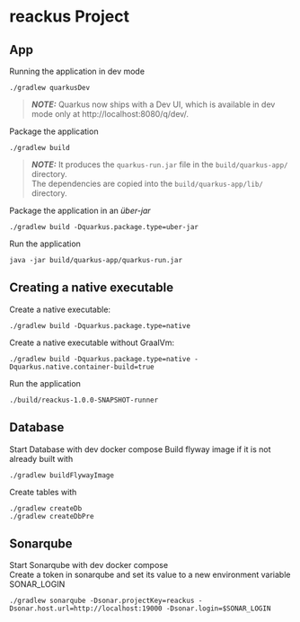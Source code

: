 # reackus Project


## App


Running the application in dev mode
```shell script
./gradlew quarkusDev
```

> **_NOTE:_**  Quarkus now ships with a Dev UI, which is available in dev mode only at http://localhost:8080/q/dev/.

Package the application
```shell script
./gradlew build
```
> **_NOTE:_**  It produces the `quarkus-run.jar` file in the `build/quarkus-app/` directory.  
> The dependencies are copied into the `build/quarkus-app/lib/` directory.

Package the application in an _über-jar_
```shell script
./gradlew build -Dquarkus.package.type=uber-jar
```

Run the application
```shell script
java -jar build/quarkus-app/quarkus-run.jar
```

## Creating a native executable

Create a native executable: 
```shell script
./gradlew build -Dquarkus.package.type=native
```

Create a native executable without GraalVm:
```shell script
./gradlew build -Dquarkus.package.type=native -Dquarkus.native.container-build=true
```

Run the application
```shell script
./build/reackus-1.0.0-SNAPSHOT-runner
```

## Database

Start Database with dev docker compose
Build flyway image if it is not already built with 
```shell script
./gradlew buildFlywayImage
```
Create tables with 
```shell script
./gradlew createDb
./gradlew createDbPre
```

## Sonarqube

Start Sonarqube with dev docker compose  
Create a token in sonarqube and set its value to a new environment variable SONAR_LOGIN  
```shell script
./gradlew sonarqube -Dsonar.projectKey=reackus -Dsonar.host.url=http://localhost:19000 -Dsonar.login=$SONAR_LOGIN
```

